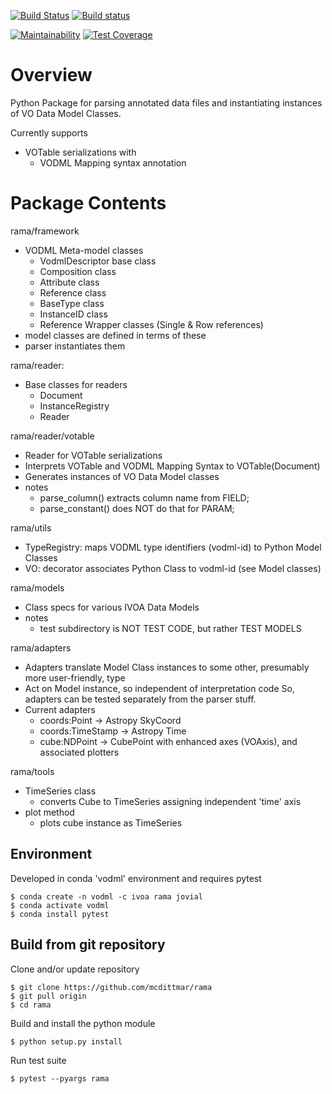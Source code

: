 [![Build Status](https://travis-ci.org/olaurino/rama.svg?branch=master)](https://travis-ci.org/olaurino/rama)
[![Build status](https://ci.appveyor.com/api/projects/status/e5b2u9jtf4yu4iwy?svg=true)](https://ci.appveyor.com/project/olaurino/rama)

[![Maintainability](https://api.codeclimate.com/v1/badges/4e460db47c6c597fd0f6/maintainability)](https://codeclimate.com/github/olaurino/rama/maintainability)
[![Test Coverage](https://api.codeclimate.com/v1/badges/4e460db47c6c597fd0f6/test_coverage)](https://codeclimate.com/github/olaurino/rama/test_coverage)

# Overview
Python Package for parsing annotated data files and instantiating instances of VO Data Model Classes.

Currently supports
  * VOTable serializations with
    + VODML Mapping syntax annotation

# Package Contents
 rama/framework
   * VODML Meta-model classes
     + VodmlDescriptor base class
     + Composition class
     + Attribute class
     + Reference class
     + BaseType class
     + InstanceID class
     + Reference Wrapper classes (Single & Row references)
   * model classes are defined in terms of these
   * parser instantiates them

 rama/reader:
   * Base classes for readers
     + Document
     + InstanceRegistry
     + Reader

 rama/reader/votable
   * Reader for VOTable serializations
   * Interprets VOTable and VODML Mapping Syntax to VOTable(Document)
   * Generates instances of VO Data Model classes
   * notes
     + parse_column() extracts column name from FIELD;
     + parse_constant() does NOT do that for PARAM;

 rama/utils
   * TypeRegistry:
       maps VODML type identifiers (vodml-id) to Python Model Classes
   * VO:
       decorator associates Python Class to vodml-id (see Model classes)

 rama/models
   * Class specs for various IVOA Data Models
   * notes
     + test subdirectory is NOT TEST CODE, but rather TEST MODELS

 rama/adapters
   * Adapters translate Model Class instances to some other, 
     presumably more user-friendly, type
   * Act on Model instance, so independent of interpretation code
     So, adapters can be tested separately from the parser stuff.
   * Current adapters
     + coords:Point     -> Astropy SkyCoord
     + coords:TimeStamp -> Astropy Time
     + cube:NDPoint     -> CubePoint with enhanced axes (VOAxis), and associated plotters

 rama/tools
   * TimeSeries class
     + converts Cube to TimeSeries assigning independent 'time' axis
   * plot method
     + plots cube instance as TimeSeries



## Environment
Developed in conda 'vodml' environment and requires pytest
```
$ conda create -n vodml -c ivoa rama jovial
$ conda activate vodml
$ conda install pytest
```
## Build from git repository
Clone and/or update repository
```
$ git clone https://github.com/mcdittmar/rama
$ git pull origin
$ cd rama
```
Build and install the python module
```
$ python setup.py install
```
Run test suite
```
$ pytest --pyargs rama
```
